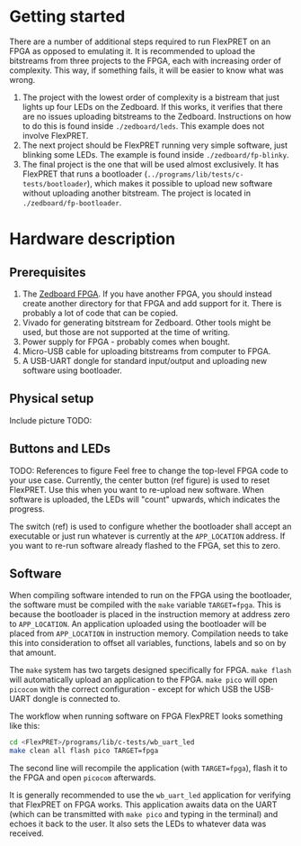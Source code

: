 # Getting started

There are a number of additional steps required to run FlexPRET on an FPGA as opposed to emulating it. It is recommended to upload the bitstreams from three projects to the FPGA, each with increasing order of complexity. This way, if something fails, it will be easier to know what was wrong. 

1. The project with the lowest order of complexity is a bistream that just lights up four LEDs on the Zedboard. If this works, it verifies that there are no issues uploading bitstreams to the Zedboard. Instructions on how to do this is found inside `./zedboard/leds`. This example does not involve FlexPRET.
2. The next project should be FlexPRET running very simple software, just blinking some LEDs. The example is found inside `./zedboard/fp-blinky`.
3. The final project is the one that will be used almost exclusively. It has FlexPRET that runs a bootloader (`../programs/lib/tests/c-tests/bootloader`), which makes it possible to upload new software without uploading another bitstream. The project is located in `./zedboard/fp-bootloader`.

# Hardware description

## Prerequisites

1. The [Zedboard FPGA](https://digilent.com/shop/zedboard-zynq-7000-arm-fpga-soc-development-board/). If you have another FPGA, you should instead create another directory for that FPGA and add support for it. There is probably a lot of code that can be copied.
2. Vivado for generating bitstream for Zedboard. Other tools might be used, but those are not supported at the time of writing.
3. Power supply for FPGA - probably comes when bought.
4. Micro-USB cable for uploading bitstreams from computer to FPGA.
5. A USB-UART dongle for standard input/output and uploading new software using bootloader.

## Physical setup

Include picture TODO:

## Buttons and LEDs

TODO: References to figure
Feel free to change the top-level FPGA code to your use case. Currently, the center button (ref figure) is used to reset FlexPRET. Use this when you want to re-upload new software. When software is uploaded, the LEDs will "count" upwards, which indicates the progress.

The switch (ref) is used to configure whether the bootloader shall accept an executable or just run whatever is currently at the `APP_LOCATION` address. If you want to re-run software already flashed to the FPGA, set this to zero.

## Software

When compiling software intended to run on the FPGA using the bootloader, the software must be compiled with the `make` variable `TARGET=fpga`. This is because the bootloader is placed in the instruction memory at address zero to `APP_LOCATION`. An application uploaded using the bootloader will be placed from `APP_LOCATION` in instruction memory. Compilation needs to take this into consideration to offset all variables, functions, labels and so on by that amount.

The `make` system has two targets designed specifically for FPGA. `make flash` will automatically upload an application to the FPGA. `make pico` will open `picocom` with the correct configuration - except for which USB the USB-UART dongle is connected to.

The workflow when running software on FPGA FlexPRET looks something like this:
```bash
cd <FlexPRET>/programs/lib/c-tests/wb_uart_led
make clean all flash pico TARGET=fpga
```

The second line will recompile the application (with `TARGET=fpga`), flash it to the FPGA and open `picocom` afterwards.

It is generally recommended to use the `wb_uart_led` application for verifying that FlexPRET on FPGA works. This application awaits data on the UART (which can be transmitted with `make pico` and typing in the terminal) and echoes it back to the user. It also sets the LEDs to whatever data was received.
